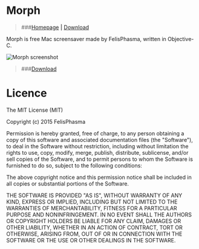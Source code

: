 # Morph
> ###[Homepage](http://felisphasma.github.io/Morph) **|** [Download](https://github.com/FelisPhasma/Morph/blob/master/Morph.saver.zip?raw=true)

Morph is free Mac screensaver made by FelisPhasma, written in Objective-C.

![Morph screenshot](http://felisphasma.github.io/files/MorphDemoA.png "Morph screenshot")

> ###[Download](https://github.com/FelisPhasma/Morph/blob/master/Morph.saver.zip?raw=true)

# Licence
The MIT License (MIT)

Copyright (c) 2015 FelisPhasma

Permission is hereby granted, free of charge, to any person obtaining a copy
of this software and associated documentation files (the "Software"), to deal
in the Software without restriction, including without limitation the rights
to use, copy, modify, merge, publish, distribute, sublicense, and/or sell
copies of the Software, and to permit persons to whom the Software is
furnished to do so, subject to the following conditions:

The above copyright notice and this permission notice shall be included in all
copies or substantial portions of the Software.

THE SOFTWARE IS PROVIDED "AS IS", WITHOUT WARRANTY OF ANY KIND, EXPRESS OR
IMPLIED, INCLUDING BUT NOT LIMITED TO THE WARRANTIES OF MERCHANTABILITY,
FITNESS FOR A PARTICULAR PURPOSE AND NONINFRINGEMENT. IN NO EVENT SHALL THE
AUTHORS OR COPYRIGHT HOLDERS BE LIABLE FOR ANY CLAIM, DAMAGES OR OTHER
LIABILITY, WHETHER IN AN ACTION OF CONTRACT, TORT OR OTHERWISE, ARISING FROM,
OUT OF OR IN CONNECTION WITH THE SOFTWARE OR THE USE OR OTHER DEALINGS IN THE
SOFTWARE.
